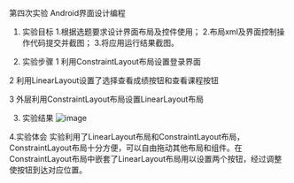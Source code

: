第四次实验
Android界面设计编程

1. 实验目标
1.根据选题要求设计界面布局及控件使用； 2.布局xml及界面控制操作代码提交并截图； 3.将应用运行结果截图。

2. 实验步骤
1 利用ConstraintLayout布局设置登录界面

2 利用LinearLayout设置了选择查看成绩按钮和查看课程按钮

3 外层利用ConstraintLayout布局设置LinearLayout布局


3. 实验结果
![image](https://github.com/deasyful/android-labs-2018/blob/master/soft1614080902206/first-photo.png)

4.实验体会
实验利用了LinearLayout布局和ConstraintLayout布局，ConstraintLayout布局十分方便，可以自由拖动其他布局和组件。在ConstraintLayout布局中嵌套了LinearLayout布局用以设置两个按钮，经过调整使按钮到达对应位置。
